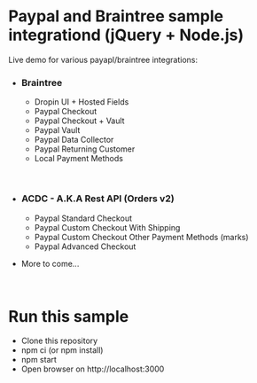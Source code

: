# Paypal and Braintree sample integrationd (jQuery + Node.js)
Live demo for various payapl/braintree integrations:
 - ### Braintree 
    - Dropin UI + Hosted Fields
    - Paypal Checkout
    - Paypal Checkout + Vault
    - Paypal Vault
    - Paypal Data Collector
    - Paypal Returning Customer
    - Local Payment Methods
 
 <br/>    
 
 - ### ACDC - A.K.A Rest API (Orders v2)
    - Paypal Standard Checkout
    - Paypal Custom Checkout With Shipping
    - Paypal Custom Checkout Other Payment Methods (marks)
    - Paypal Advanced Checkout
  
 - More to come...
 
 <br/>

 # Run this sample
  - Clone this repository
  - npm ci (or npm install)
  - npm start
  - Open browser on http://localhost:3000
 
